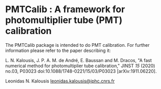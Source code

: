 
# PMTCalib : A framework for photomultiplier tube (PMT) calibration

The PMTCalib package is intended to do PMT calibration. For further information please refer to the paper describing it:

L. N. Kalousis, J. P. A. M. de André, E. Baussan and M. Dracos, "A fast numerical method for photomultiplier tube calibration," JINST *15* (2020) no.03, P03023 doi:10.1088/1748-0221/15/03/P03023 [arXiv:1911.06220].

Leonidas N. Kalousis
leonidas.kalousis@iphc.cnrs.fr
